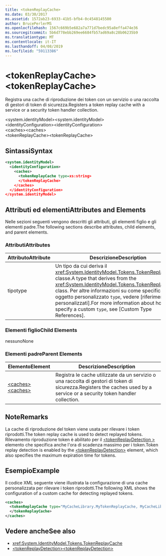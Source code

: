 ```yaml
---
title: <tokenReplayCache>
ms.date: 03/30/2017
ms.assetid: 1572ab23-6933-41b5-bfb4-0c4548145500
author: BrucePerlerMS
ms.openlocfilehash: 1567c669b5e682a7a771d7bedc95a8effa474e36
ms.sourcegitcommit: 5b6d778ebb269ee6684fb57ad69a8c28b06235b9
ms.translationtype: MT
ms.contentlocale: it-IT
ms.lasthandoff: 04/08/2019
ms.locfileid: "59113386"
---
```

# <a name="tokenreplaycache"></a><span data-ttu-id="751f7-101">\<tokenReplayCache></span><span class="sxs-lookup"><span data-stu-id="751f7-101">\<tokenReplayCache></span></span>
<span data-ttu-id="751f7-102">Registra una cache di riproduzione dei token con un servizio o una raccolta di gestori di token di sicurezza.</span><span class="sxs-lookup"><span data-stu-id="751f7-102">Registers a token replay cache with a service or a security token handler collection.</span></span>  
  
 <span data-ttu-id="751f7-103">\<system.identityModel></span><span class="sxs-lookup"><span data-stu-id="751f7-103">\<system.identityModel></span></span>  
<span data-ttu-id="751f7-104">\<identityConfiguration></span><span class="sxs-lookup"><span data-stu-id="751f7-104">\<identityConfiguration></span></span>  
<span data-ttu-id="751f7-105">\<caches></span><span class="sxs-lookup"><span data-stu-id="751f7-105">\<caches></span></span>  
<span data-ttu-id="751f7-106">\<tokenReplayCache></span><span class="sxs-lookup"><span data-stu-id="751f7-106">\<tokenReplayCache></span></span>  
  
## <a name="syntax"></a><span data-ttu-id="751f7-107">Sintassi</span><span class="sxs-lookup"><span data-stu-id="751f7-107">Syntax</span></span>  
  
```xml  
<system.identityModel>  
  <identityConfiguration>  
    <caches>  
      <tokenReplayCache type=xs:string>  
      </tokenReplayCache>  
    </caches>  
  </identityConfiguration>  
</system.identityModel>  
```  
  
## <a name="attributes-and-elements"></a><span data-ttu-id="751f7-108">Attributi ed elementi</span><span class="sxs-lookup"><span data-stu-id="751f7-108">Attributes and Elements</span></span>  
 <span data-ttu-id="751f7-109">Nelle sezioni seguenti vengono descritti gli attributi, gli elementi figlio e gli elementi padre.</span><span class="sxs-lookup"><span data-stu-id="751f7-109">The following sections describe attributes, child elements, and parent elements.</span></span>  
  
### <a name="attributes"></a><span data-ttu-id="751f7-110">Attributi</span><span class="sxs-lookup"><span data-stu-id="751f7-110">Attributes</span></span>  
  
|<span data-ttu-id="751f7-111">Attributo</span><span class="sxs-lookup"><span data-stu-id="751f7-111">Attribute</span></span>|<span data-ttu-id="751f7-112">Descrizione</span><span class="sxs-lookup"><span data-stu-id="751f7-112">Description</span></span>|  
|---------------|-----------------|  
|<span data-ttu-id="751f7-113">tipo</span><span class="sxs-lookup"><span data-stu-id="751f7-113">type</span></span>|<span data-ttu-id="751f7-114">Un tipo da cui deriva il <xref:System.IdentityModel.Tokens.TokenReplayCache> classe.</span><span class="sxs-lookup"><span data-stu-id="751f7-114">A type that derives from the <xref:System.IdentityModel.Tokens.TokenReplayCache> class.</span></span> <span data-ttu-id="751f7-115">Per altre informazioni su come specificare un oggetto personalizzato `type`, vedere [riferimenti a tipi personalizzati].</span><span class="sxs-lookup"><span data-stu-id="751f7-115">For more information about how to specify a custom `type`, see [Custom Type References].</span></span>
  
### <a name="child-elements"></a><span data-ttu-id="751f7-116">Elementi figlio</span><span class="sxs-lookup"><span data-stu-id="751f7-116">Child Elements</span></span>  
 <span data-ttu-id="751f7-117">nessuno</span><span class="sxs-lookup"><span data-stu-id="751f7-117">None</span></span>  
  
### <a name="parent-elements"></a><span data-ttu-id="751f7-118">Elementi padre</span><span class="sxs-lookup"><span data-stu-id="751f7-118">Parent Elements</span></span>  
  
|<span data-ttu-id="751f7-119">Elemento</span><span class="sxs-lookup"><span data-stu-id="751f7-119">Element</span></span>|<span data-ttu-id="751f7-120">Descrizione</span><span class="sxs-lookup"><span data-stu-id="751f7-120">Description</span></span>|  
|-------------|-----------------|  
|[<span data-ttu-id="751f7-121">\<caches></span><span class="sxs-lookup"><span data-stu-id="751f7-121">\<caches></span></span>](../../../../../docs/framework/configure-apps/file-schema/windows-identity-foundation/caches.md)|<span data-ttu-id="751f7-122">Registra le cache utilizzate da un servizio o una raccolta di gestori di token di sicurezza.</span><span class="sxs-lookup"><span data-stu-id="751f7-122">Registers the caches used by a service or a security token handler collection.</span></span>|  
  
## <a name="remarks"></a><span data-ttu-id="751f7-123">Note</span><span class="sxs-lookup"><span data-stu-id="751f7-123">Remarks</span></span>  
 <span data-ttu-id="751f7-124">La cache di riproduzione del token viene usata per rilevare i token riprodotti.</span><span class="sxs-lookup"><span data-stu-id="751f7-124">The token replay cache is used to detect replayed tokens.</span></span> <span data-ttu-id="751f7-125">Rilevamento riproduzione token è abilitato per il [ \<tokenReplayDetection >](../../../../../docs/framework/configure-apps/file-schema/windows-identity-foundation/tokenreplaydetection.md) elemento che specifica anche l'ora di scadenza massimo per i token.</span><span class="sxs-lookup"><span data-stu-id="751f7-125">Token replay detection is enabled by the [\<tokenReplayDetection>](../../../../../docs/framework/configure-apps/file-schema/windows-identity-foundation/tokenreplaydetection.md) element, which also specifies the maximum expiration time for tokens.</span></span>  
  
## <a name="example"></a><span data-ttu-id="751f7-126">Esempio</span><span class="sxs-lookup"><span data-stu-id="751f7-126">Example</span></span>  
 <span data-ttu-id="751f7-127">Il codice XML seguente viene illustrata la configurazione di una cache personalizzata per rilevare i token riprodotti.</span><span class="sxs-lookup"><span data-stu-id="751f7-127">The following XML shows the configuration of a custom cache for detecting replayed tokens.</span></span>  
  
```xml  
<caches>  
  <tokenReplayCache type="MyCacheLibrary.MyTokenReplayCache, MyCacheLibrary">  
  </tokenReplayCache>  
</caches>  
```  
  
## <a name="see-also"></a><span data-ttu-id="751f7-128">Vedere anche</span><span class="sxs-lookup"><span data-stu-id="751f7-128">See also</span></span>

- <xref:System.IdentityModel.Tokens.TokenReplayCache>
- [<span data-ttu-id="751f7-129">\<tokenReplayDetection></span><span class="sxs-lookup"><span data-stu-id="751f7-129">\<tokenReplayDetection></span></span>](../../../../../docs/framework/configure-apps/file-schema/windows-identity-foundation/tokenreplaydetection.md)
